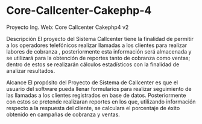 # Core-Callcenter-Cakephp-4
Proyecto Ing. Web: Core Callcenter Cakephp4 v2 

Descripción 
El proyecto del Sistema Callcenter tiene la finalidad de permitir a los operadores telefónicos realizar llamadas a los clientes para realizar labores de cobranza , posteriormente esta información será almacenada y se utilizará para la obtención de reportes tanto de cobranza como ventas; dentro de estos se realizarán cálculos estadísticos con la finalidad de analizar resultados.

Alcance
El propósito del Proyecto de Sistema de Callcenter es que el usuario del software pueda llenar formularios para realizar seguimiento de las llamadas a los clientes registrados en base de datos. Posteriormente con estos se pretende realizaran reportes en los que, utilizando información respecto a la respuesta del cliente, se calculara el porcentaje de éxito obtenido en campañas de cobranza y ventas. 

